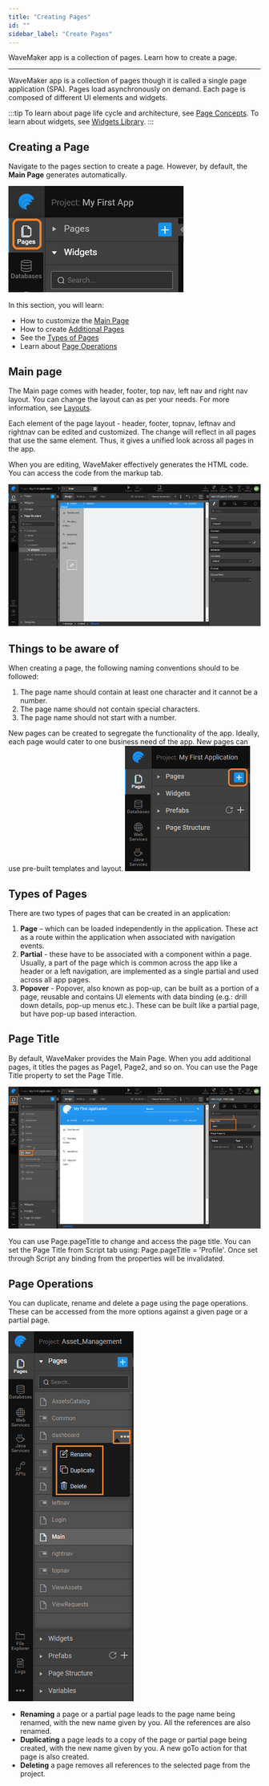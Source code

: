 ```yaml
---
title: "Creating Pages"
id: ""
sidebar_label: "Create Pages"
---
```

WaveMaker app is a collection of pages. Learn how to create a page.

---
WaveMaker app is a collection of pages though it is called a single page application (SPA). Pages load asynchronously on demand. Each page is composed of different UI elements and widgets. 

:::tip
To learn about page life cycle and architecture, see [Page Concepts](/learn/app-development/ui-design/page-concepts). To learn about widgets, see [Widgets Library](/learn/app-development/widgets/widgets-library).
:::

## Creating a Page
Navigate to the pages section to create a page. However, by default, the **Main Page** generates automatically.  

![Pages introduction in WaveMaker](/learn/assets/pages_introduction.png)

In this section, you will learn:

- How to customize the [Main Page](#main-page)
- How to create [Additional Pages](#page-creation)
- See the [Types of Pages](#page-types)
- Learn about [Page Operations](#page-operations)

## Main page

The Main page comes with header, footer, top nav, left nav and right nav layout. You can change the layout can as per your needs. For more information, see [Layouts](/learn/app-development/ui-design/page-concepts/page-layouts). 

Each element of the page layout - header, footer, topnav, leftnav and rightnav can be edited and customized. The change will reflect in all pages that use the same element. Thus, it gives a unified look across all pages in the app. 

When you are editing, WaveMaker effectively generates the HTML code. You can access the code from the markup tab.

[![](/learn/assets/page_layout_edit.png)](/learn/assets/page_layout_edit.png) 

## Things to be aware of

When creating a page, the following naming conventions should to be followed:

1. The page name should contain at least one character and it cannot be a number.
2. The page name should not contain special characters.
3. The page name should not start with a number.

New pages can be created to segregate the functionality of the app. Ideally, each page would cater to one business need of the app. New pages can use pre-built templates and layout. [![](/learn/assets/page_new.png)](/learn/assets/page_new.png)

## Types of Pages

There are two types of pages that can be created in an application:

1. **Page** – which can be loaded independently in the application. These act as a route within the application when associated with navigation events.
2. **Partial** - these have to be associated with a component within a page. Usually, a part of the page which is common across the app like a header or a left navigation, are implemented as a single partial and used across all app pages.
3. **Popover** - Popover, also known as pop-up, can be built as a portion of a page, reusable and contains UI elements with data binding (e.g.: drill down details, pop-up menus etc.). These can be built like a partial page, but have pop-up based interaction.

## Page Title

By default, WaveMaker provides the Main Page. When you add additional pages, it titles the pages as Page1, Page2, and so on. You can use the Page Title property to set the Page Title. 

[![](/learn/assets/page_title.png)](/learn/assets/page_title.png)

You can use Page.pageTitle to change and access the page title. You can set the Page Title from Script tab using: Page.pageTitle = 'Profile'. Once set through Script any binding from the properties will be invalidated.

## Page Operations

You can duplicate, rename and delete a page using the page operations. These can be accessed from the more options against a given page or a partial page. 

[![page_operations](/learn/assets/page_operations.png)](/learn/assets/page_operations.png)

- **Renaming** a page or a partial page leads to the page name being renamed, with the new name given by you. All the references are also renamed.
- **Duplicating** a page leads to a copy of the page or partial page being created, with the new name given by you. A new goTo action for that page is also created.
- **Deleting** a page removes all references to the selected page from the project.



